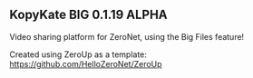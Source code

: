 ## KopyKate BIG 0.1.19 ALPHA
Video sharing platform for ZeroNet, using the Big Files feature!

Created using ZeroUp as a template:
https://github.com/HelloZeroNet/ZeroUp

